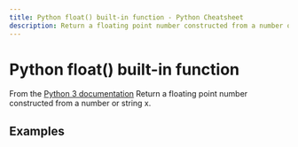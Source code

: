 ```yaml
---
title: Python float() built-in function - Python Cheatsheet
description: Return a floating point number constructed from a number or string x.
---
```


# Python float() built-in function

<base-disclaimer>
  <base-disclaimer-title>
    From the <a target="_blank" href="https://docs.python.org/3/library/functions.html#float">Python 3 documentation</a>
  </base-disclaimer-title>
  <base-disclaimer-content>
   Return a floating point number constructed from a number or string x.
  </base-disclaimer-content>
</base-disclaimer>

## Examples

<!-- remove this tag to start editing this page -->
<empty-section />
<!-- remove this tag to start editing this page -->
